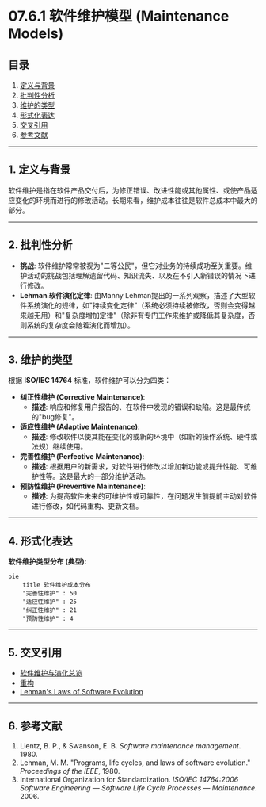 # 07.6.1 软件维护模型 (Maintenance Models)

## 目录

1.  [定义与背景](#1-定义与背景)
2.  [批判性分析](#2-批判性分析)
3.  [维护的类型](#3-维护的类型)
4.  [形式化表达](#4-形式化表达)
5.  [交叉引用](#5-交叉引用)
6.  [参考文献](#6-参考文献)

---

## 1. 定义与背景

软件维护是指在软件产品交付后，为修正错误、改进性能或其他属性、或使产品适应变化的环境而进行的修改活动。长期来看，维护成本往往是软件总成本中最大的部分。

---

## 2. 批判性分析

-   **挑战**: 软件维护常常被视为"二等公民"，但它对业务的持续成功至关重要。维护活动的挑战包括理解遗留代码、知识流失、以及在不引入新错误的情况下进行修改。
-   **Lehman 软件演化定律**: 由Manny Lehman提出的一系列观察，描述了大型软件系统演化的规律，如"持续变化定律"（系统必须持续被修改，否则会变得越来越无用）和"复杂度增加定律"（除非有专门工作来维护或降低其复杂度，否则系统的复杂度会随着演化而增加）。

---

## 3. 维护的类型

根据 **ISO/IEC 14764** 标准，软件维护可以分为四类：
-   **纠正性维护 (Corrective Maintenance)**:
    -   **描述**: 响应和修复用户报告的、在软件中发现的错误和缺陷。这是最传统的"bug修复"。
-   **适应性维护 (Adaptive Maintenance)**:
    -   **描述**: 修改软件以使其能在变化的或新的环境中（如新的操作系统、硬件或法规）继续使用。
-   **完善性维护 (Perfective Maintenance)**:
    -   **描述**: 根据用户的新需求，对软件进行修改以增加新功能或提升性能、可维护性等。这是最大的一部分维护活动。
-   **预防性维护 (Preventive Maintenance)**:
    -   **描述**: 为提高软件未来的可维护性或可靠性，在问题发生前提前主动对软件进行修改，如代码重构、更新文档。

---

## 4. 形式化表达

**软件维护类型分布 (典型)**:

```mermaid
pie
    title 软件维护成本分布
    "完善性维护" : 50
    "适应性维护" : 25
    "纠正性维护" : 21
    "预防性维护" : 4
```

---

## 5. 交叉引用

-   [软件维护与演化总览](./README.md)
-   [重构](./07.6.2_Refactoring.md)
-   [Lehman's Laws of Software Evolution](./TODO.md)

---

## 6. 参考文献

1.  Lientz, B. P., & Swanson, E. B. *Software maintenance management*. 1980.
2.  Lehman, M. M. "Programs, life cycles, and laws of software evolution." *Proceedings of the IEEE*, 1980.
3.  International Organization for Standardization. *ISO/IEC 14764:2006 Software Engineering — Software Life Cycle Processes — Maintenance*. 2006. 